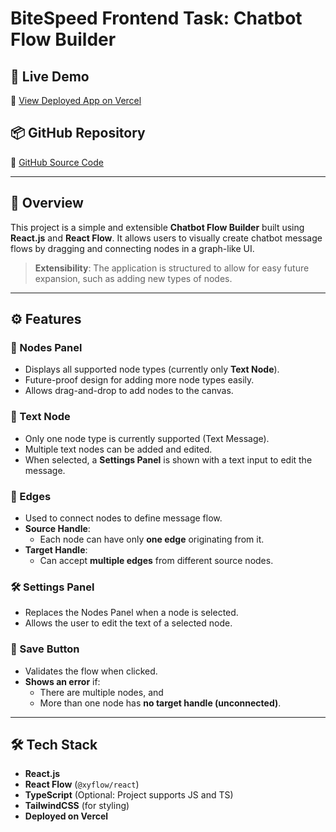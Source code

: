 # BiteSpeed Frontend Task: Chatbot Flow Builder

## 🚀 Live Demo

🔗 [View Deployed App on Vercel](https://flowbuilder-one.vercel.app/)

## 📦 GitHub Repository

📁 [GitHub Source Code](https://github.com/aharshsingh/Chatbot-flow-builder)

---

## 📖 Overview

This project is a simple and extensible **Chatbot Flow Builder** built using **React.js** and **React Flow**. It allows users to visually create chatbot message flows by dragging and connecting nodes in a graph-like UI.

> **Extensibility**: The application is structured to allow for easy future expansion, such as adding new types of nodes.

---

## ⚙️ Features

### 🧩 Nodes Panel

- Displays all supported node types (currently only **Text Node**).
- Future-proof design for adding more node types easily.
- Allows drag-and-drop to add nodes to the canvas.

### 💬 Text Node

- Only one node type is currently supported (Text Message).
- Multiple text nodes can be added and edited.
- When selected, a **Settings Panel** is shown with a text input to edit the message.

### 🔗 Edges

- Used to connect nodes to define message flow.
- **Source Handle**:
  - Each node can have only **one edge** originating from it.
- **Target Handle**:
  - Can accept **multiple edges** from different source nodes.

### 🛠️ Settings Panel

- Replaces the Nodes Panel when a node is selected.
- Allows the user to edit the text of a selected node.

### 💾 Save Button

- Validates the flow when clicked.
- **Shows an error** if:
  - There are multiple nodes, and
  - More than one node has **no target handle (unconnected)**.

---

## 🛠️ Tech Stack

- **React.js**
- **React Flow** (`@xyflow/react`)
- **TypeScript** (Optional: Project supports JS and TS)
- **TailwindCSS** (for styling)
- **Deployed on Vercel**


